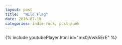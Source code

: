 ```yaml
---
layout: post
title:  "Wild Flag"
date: 2016-07-19
categories: indie-rock, post-punk
---
```

{% include youtubePlayer.html id="mx0jVwk5ErE" %}
